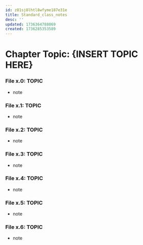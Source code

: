 ```yaml
---
id: z81sj8lhtl8wfyme187e31e
title: Standard_class_notes
desc: ''
updated: 1736364788069
created: 1736285353589
---
```

# Chapter Topic: {INSERT TOPIC HERE}

### File x.0: TOPIC
- note
### File x.1: TOPIC
- note
### File x.2: TOPIC
- note
### File x.3: TOPIC
- note
### File x.4: TOPIC
- note
### File x.5: TOPIC
- note
### File x.6: TOPIC
- note
